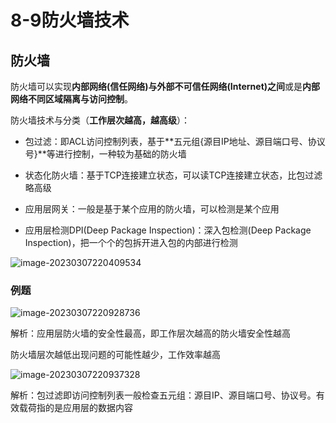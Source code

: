 # 8-9防火墙技术

## 防火墙

防火墙可以实现**内部网络(信任网络)与外部不可信任网络(Internet)之间**或是**内部网络不同区域隔离与访问控制**。

防火墙技术与分类（**工作层次越高，越高级**）：

- 包过滤：即ACL访问控制列表，基于**五元组{源目IP地址、源目端口号、协议号}**等进行控制，一种较为基础的防火墙

- 状态化防火墙：基于TCP连接建立状态，可以读TCP连接建立状态，比包过滤略高级

- 应用层网关：一般是基于某个应用的防火墙，可以检测是某个应用

- 应用层检测DPI(Deep Package Inspection)：深入包检测(Deep Package Inspection)，把一个个的包拆开进入包的内部进行检测

![image-20230307220409534](https://img.yatjay.top/md/image-20230307220409534.png)

### 例题

![image-20230307220928736](https://img.yatjay.top/md/image-20230307220928736.png)

解析：应用层防火墙的安全性最高，即工作层次越高的防火墙安全性越高

防火墙层次越低出现问题的可能性越少，工作效率越高

![image-20230307220937328](https://img.yatjay.top/md/image-20230307220937328.png)

解析：包过滤即访问控制列表一般检查五元组：源目IP、源目端口号、协议号。有效载荷指的是应用层的数据内容